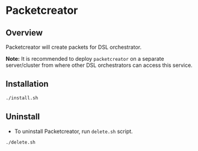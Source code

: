 # Packetcreator

## Overview
Packetcreator will create packets for DSL orchestrator.

**Note:** It is recommended to deploy `packetcreator` on a separate server/cluster from where other DSL orchestrators can access this service.

## Installation
```sh
./install.sh
```
## Uninstall
* To uninstall Packetcreator, run `delete.sh` script.
```sh
./delete.sh 
```
